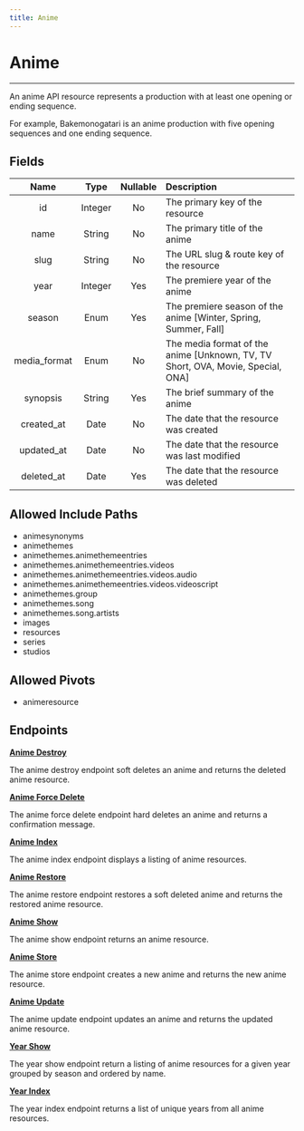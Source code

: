 ```yaml
---
title: Anime
---
```


# Anime

---

An anime API resource represents a production with at least one opening or ending sequence.

For example, Bakemonogatari is an anime production with five opening sequences and one ending sequence.

## Fields

|    Name      |  Type   | Nullable | Description                                                                     |
| :--------:   | :-----: | :------: | :------------------------------------------------------------------------------ |
| id           | Integer | No       | The primary key of the resource                                                 |
| name         | String  | No       | The primary title of the anime                                                  |
| slug         | String  | No       | The URL slug & route key of the resource                                        |
| year         | Integer | Yes      | The premiere year of the anime                                                  |
| season       | Enum    | Yes      | The premiere season of the anime [Winter, Spring, Summer, Fall]                 |
| media_format | Enum    | No       | The media format of the anime [Unknown, TV, TV Short, OVA, Movie, Special, ONA] |
| synopsis     | String  | Yes      | The brief summary of the anime                                                  |
| created_at   | Date    | No       | The date that the resource was created                                          |
| updated_at   | Date    | No       | The date that the resource was last modified                                    |
| deleted_at   | Date    | Yes      | The date that the resource was deleted                                          |

## Allowed Include Paths

* animesynonyms
* animethemes
* animethemes.animethemeentries
* animethemes.animethemeentries.videos
* animethemes.animethemeentries.videos.audio
* animethemes.animethemeentries.videos.videoscript
* animethemes.group
* animethemes.song
* animethemes.song.artists
* images
* resources
* series
* studios

## Allowed Pivots

* animeresource

## Endpoints

**[Anime Destroy](/wiki/anime/destroy/)**

The anime destroy endpoint soft deletes an anime and returns the deleted anime resource.

**[Anime Force Delete](/wiki/anime/forceDelete/)**

The anime force delete endpoint hard deletes an anime and returns a confirmation message.

**[Anime Index](/wiki/anime/index/)**

The anime index endpoint displays a listing of anime resources.

**[Anime Restore](/wiki/anime/restore/)**

The anime restore endpoint restores a soft deleted anime and returns the restored anime resource.

**[Anime Show](/wiki/anime/show/)**

The anime show endpoint returns an anime resource.

**[Anime Store](/wiki/anime/store/)**

The anime store endpoint creates a new anime and returns the new anime resource.

**[Anime Update](/wiki/anime/update/)**

The anime update endpoint updates an anime and returns the updated anime resource.

**[Year Show](/wiki/animeyear/show/)**

The year show endpoint return a listing of anime resources for a given year grouped by season and ordered by name.

**[Year Index](/wiki/animeyear/index/)**

The year index endpoint returns a list of unique years from all anime resources.